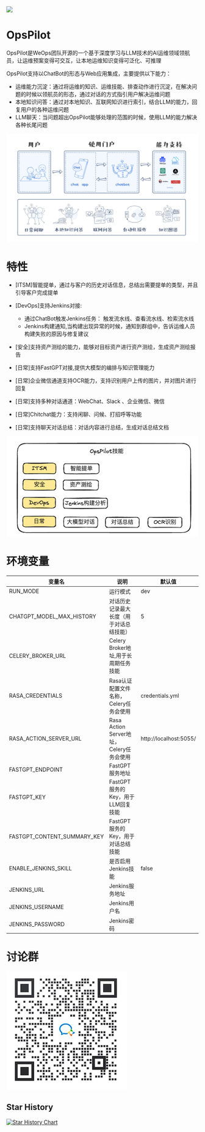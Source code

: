 <img src="https://wedoc.canway.net/imgs/img/嘉为蓝鲸.jpg" >

# OpsPilot

OpsPilot是WeOps团队开源的一个基于深度学习与LLM技术的AI运维领域领航员，让运维预案变得可交互，让本地运维知识变得可泛化、可推理

OpsPilot支持以ChatBot的形态与Web应用集成，主要提供以下能力：

* 运维能力沉淀：通过将运维的知识、运维技能、排查动作进行沉淀，在解决问题的时候以领航员的形态，通过对话的方式指引用户解决运维问题
* 本地知识问答：通过对本地知识、互联网知识进行索引，结合LLM的能力，回复用户的各种运维问题
* LLM聊天：当问题超出OpsPilot能够处理的范围的时候，使用LLM的能力解决各种长尾问题

<img src="./docs/images/chatbot.png" >

# 特性

* [ITSM]智能提单，通过与客户的历史对话信息，总结出需要提单的类型，并且引导客户完成提单
* [DevOps]支持Jenkins对接:
    * 通过ChatBot触发Jenkins任务： 触发流水线、查看流水线、检索流水线
    * Jenkins构建通知,当构建出现异常的时候，通知到群组中，告诉运维人员构建失败的原因与修复建议
* [安全]支持资产测绘的能力，能够对目标资产进行资产测绘，生成资产测绘报告
* [日常]支持FastGPT对接,提供大模型的编排与知识管理能力
* [日常]企业微信通道支持OCR能力，支持识别用户上传的图片，并对图片进行回复
* [日常]支持多种对话通道：WebChat、Slack 、企业微信、微信

* [日常]Chitchat能力：支持闲聊、问候、打招呼等功能
* [日常]支持聊天对话总结：对话内容进行总结，生成对话总结文档

<img src="./docs/images/skills.png" >

# 环境变量

| 变量名                         | 说明                               | 默认值                    |
|-----------------------------|----------------------------------|------------------------|
| RUN_MODE                    | 运行模式                             | dev                    |
| CHATGPT_MODEL_MAX_HISTORY   | 对话历史记录最大长度（用于对话总结技能）             | 5                      |
| CELERY_BROKER_URL           | Celery Broker地址,用于长周期任务技能        |                        |
| RASA_CREDENTIALS            | Rasa认证配置文件名称，Celery任务会使用         | credentials.yml        |
| RASA_ACTION_SERVER_URL      | Rasa Action Server地址，Celery任务会使用 | http://localhost:5055/ |
| FASTGPT_ENDPOINT            | FastGPT服务地址                      |                        |
| FASTGPT_KEY                 | FastGPT服务的Key，用于LLM回复技能          |                        |
| FASTGPT_CONTENT_SUMMARY_KEY | FastGPT服务的Key，用于对话总结技能           |                        |
| ENABLE_JENKINS_SKILL        | 是否启用Jenkins技能                    | false                  |
| JENKINS_URL                 | Jenkins服务地址                      |                        |
| JENKINS_USERNAME            | Jenkins用户名                       |                        |
| JENKINS_PASSWORD            | Jenkins密码                        |                        |

# 讨论群

<img src="./docs/images/wx.png" >

## Star History

[![Star History Chart](https://api.star-history.com/svg?repos=WeOps-Lab/OpsPilot&type=Date)](https://star-history.com/#WeOps-Lab/OpsPilot&Date)